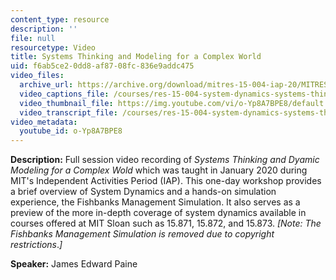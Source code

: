 ```yaml
---
content_type: resource
description: ''
file: null
resourcetype: Video
title: Systems Thinking and Modeling for a Complex World
uid: f6ab5ce2-0dd8-af87-08fc-836e9addc475
video_files:
  archive_url: https://archive.org/download/mitres-15-004-iap-20/MITRES15-004IAP20_System_Dynamics_300k.mp4
  video_captions_file: /courses/res-15-004-system-dynamics-systems-thinking-and-modeling-for-a-complex-world-january-iap-2020/c3dd38f9af3052cca8d6f20cd171f1b7_o-Yp8A7BPE8.vtt
  video_thumbnail_file: https://img.youtube.com/vi/o-Yp8A7BPE8/default.jpg
  video_transcript_file: /courses/res-15-004-system-dynamics-systems-thinking-and-modeling-for-a-complex-world-january-iap-2020/0c69abc4986594e01df51c597cadc689_o-Yp8A7BPE8.pdf
video_metadata:
  youtube_id: o-Yp8A7BPE8
---
```


**Description:** Full session video recording of _Systems Thinking and Dyamic Modeling for a Complex Wold_ which was taught in January 2020 during MIT's Independent Activities Period (IAP). This one-day workshop provides a brief overview of System Dynamics and a hands-on simulation experience, the Fishbanks Management Simulation. It also serves as a preview of the more in-depth coverage of system dynamics available in courses offered at MIT Sloan such as 15.871, 15.872, and 15.873. _\[Note: The Fishbanks Management Simulation is removed due to copyright restrictions_._\]_

**Speaker:** James Edward Paine